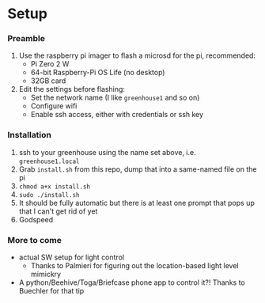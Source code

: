 # Setup
### Preamble
 1. Use the raspberry pi imager to flash a microsd for the pi, recommended:
    - Pi Zero 2 W
    - 64-bit Raspberry-Pi OS Life (no desktop)
    - 32GB card
 3. Edit the settings before flashing:
    - Set the network name (I like `greenhouse1` and so on)
    - Configure wifi
    - Enable ssh access, either with credentials or ssh key
### Installation
 1. ssh to your greenhouse using the name set above, i.e. `greenhouse1.local`
 1. Grab `install.sh` from this repo, dump that into a same-named file on the pi
 2. `chmod a+x install.sh`
 3. `sudo ./install.sh`
 4. It should be fully automatic but there is at least one prompt that pops up that I can't get rid of yet
 5. Godspeed
### More to come
 - actual SW setup for light control
   - Thanks to Palmieri for figuring out the location-based light level mimickry
 - A python/Beehive/Toga/Briefcase phone app to control it?! Thanks to Buechler for that tip
